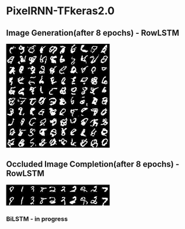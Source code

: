 # PixelRNN-TFkeras2.0

## Image Generation(after 8 epochs) - RowLSTM
![Generated Image](sample.jpg)

## Occluded Image Completion(after 8 epochs) - RowLSTM
![Completion Image](completion.jpg)

### BiLSTM - in progress
